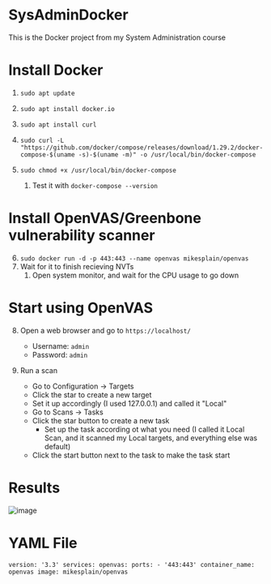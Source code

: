 # SysAdminDocker
This is the Docker project from my System Administration course

# Install Docker
1. `sudo apt update`
2. `sudo apt install docker.io`
3. `sudo apt install curl`
4. `sudo curl -L "https://github.com/docker/compose/releases/download/1.29.2/docker-compose-$(uname -s)-$(uname -m)" -o /usr/local/bin/docker-compose`
5. `sudo chmod +x /usr/local/bin/docker-compose`

    1.  Test it with `docker-compose --version`

# Install OpenVAS/Greenbone vulnerability scanner
6. `sudo docker run -d -p 443:443 --name openvas mikesplain/openvas`
7. Wait for it to finish recieving NVTs
    1. Open system monitor, and wait for the CPU usage to go down

# Start using OpenVAS
8. Open a web browser and go to `https://localhost/`
    - Username: `admin`
    - Password: `admin`

9. Run a scan
    - Go to Configuration -> Targets
    - Click the star to create a new target
    - Set it up accordingly (I used 127.0.0.1) and called it "Local"
    - Go to Scans -> Tasks
    - Click the star button to create a new task
      - Set up the task according ot what you need (I called it Local Scan, and it scanned my Local targets, and everything else was default)
    - Click the start button next to the task to make the task start
# Results
![image](https://user-images.githubusercontent.com/72999136/142086378-50bf3910-f304-475e-9646-07ba474bc7db.png)

# YAML File 
`
version: '3.3'
services:
    openvas:
        ports:
            - '443:443'
        container_name: openvas
        image: mikesplain/openvas
`
